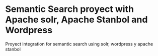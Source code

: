 # Semantic Search proyect with Apache solr, Apache Stanbol and Wordpress
Proyect integration for semantic search using solr, wordpress y apache stanbol


